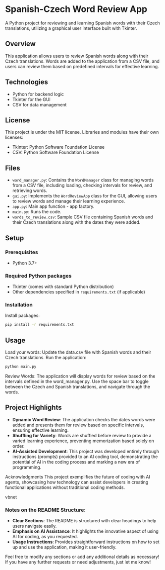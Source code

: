 # Spanish-Czech Word Review App

A Python project for reviewing and learning Spanish words with their Czech translations, utilizing a graphical user interface built with Tkinter.

## Overview
This application allows users to review Spanish words along with their Czech translations. Words are added to the application from a CSV file, and users can review them based on predefined intervals for effective learning.

## Technologies
- Python for backend logic
- Tkinter for the GUI
- CSV for data management

## License
This project is under the MIT license. Libraries and modules have their own licenses:

- Tkinter: Python Software Foundation License
- CSV: Python Software Foundation License

## Files
- `word_manager.py`: Contains the `WordManager` class for managing words from a CSV file, including loading, checking intervals for review, and retrieving words.
- `gui.py`: Implements the `WordReviewApp` class for the GUI, allowing users to review words and manage their learning experience.
- `app.py`: Main app function - app factory.
- `main.py`: Runs the code.
- `words_to_review.csv`: Sample CSV file containing Spanish words and their Czech translations along with the dates they were added.

## Setup

### Prerequisites
- Python 3.7+

### Required Python packages
- Tkinter (comes with standard Python distribution)
- Other dependencies specified in `requirements.txt` (if applicable)

### Installation
Install packages:
```bash
pip install -r requirements.txt
```
## Usage
Load your words: Update the data.csv file with Spanish words and their Czech translations.
Run the application:
```bash
python main.py
```
Review Words: The application will display words for review based on the intervals defined in the word_manager.py. Use the space bar to toggle between the Czech and Spanish translations, and navigate through the words.

## Project Highlights
- **Dynamic Word Review**: The application checks the dates words were added and presents them for review based on specific intervals, ensuring effective learning.
- **Shuffling for Variety**: Words are shuffled before review to provide a varied learning experience, preventing memorization based solely on order.
- **AI-Assisted Development**: This project was developed entirely through instructions (prompts) provided to an AI coding tool, demonstrating the potential of AI in the coding process and marking a new era of programming.

Acknowledgments
This project exemplifies the future of coding with AI agents, showcasing how technology can assist developers in creating functional applications without traditional coding methods.

vbnet

### Notes on the README Structure:
- **Clear Sections**: The README is structured with clear headings to help users navigate easily.
- **Emphasis on AI Assistance**: It highlights the innovative aspect of using AI for coding, as you requested.
- **Usage Instructions**: Provides straightforward instructions on how to set up and use the application, making it user-friendly.

Feel free to modify any sections or add any additional details as necessary! If you have any further requests or need adjustments, just let me know!
